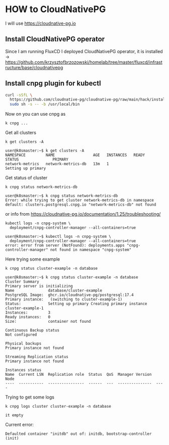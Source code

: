 # HOW to CloudNativePG

I will use https://cloudnative-pg.io

## Install CloudNativePG operator
Since I am running FluxCD I deployed CloudNativePG operator, it is installed -> https://github.com/krzysztofbrzozowski/homelab/tree/master/fluxcd/infrastructure/base/cloudnativepg

## Install cnpg plugin for kubectl
```bash
curl -sSfL \
  https://github.com/cloudnative-pg/cloudnative-pg/raw/main/hack/install-cnpg-plugin.sh | \
  sudo sh -s -- -b /usr/local/bin
```

Now on you can use cnpg as 
```
k cnpg ...
```

Get all clusters
```
k get clusters -A

user@k8smaster:~$ k get clusters -A
NAMESPACE         NAME                 AGE   INSTANCES   READY   STATUS               PRIMARY
network-metrics   network-metrics-db   13m   1                   Setting up primary
```

Get status of cluster
```
k cnpg status network-metrics-db

user@k8smaster:~$ k cnpg status network-metrics-db
Error: while trying to get cluster network-metrics-db in namespace default: clusters.postgresql.cnpg.io "network-metrics-db" not found
```
or info from https://cloudnative-pg.io/documentation/1.25/troubleshooting/
```
kubectl logs -n cnpg-system \
  deployment/cnpg-controller-manager --all-containers=true

user@k8smaster:~$ kubectl logs -n cnpg-system \
  deployment/cnpg-controller-manager --all-containers=true
error: error from server (NotFound): deployments.apps "cnpg-controller-manager" not found in namespace "cnpg-system"
```

Here trying some example
```
k cnpg status cluster-example -n database

user@k8smaster:~$ k cnpg status cluster-example -n database
Cluster Summary
Primary server is initializing
Name               database/cluster-example
PostgreSQL Image:  ghcr.io/cloudnative-pg/postgresql:17.4
Primary instance:   (switching to cluster-example-1)
Status:            Setting up primary Creating primary instance cluster-example-1
Instances:         3
Ready instances:   0
Size:              container not found

Continuous Backup status
Not configured

Physical backups
Primary instance not found

Streaming Replication status
Primary instance not found

Instances status
Name  Current LSN  Replication role  Status  QoS  Manager Version  Node
----  -----------  ----------------  ------  ---  ---------------  ----
```


Trying to get some logs
```
k cnpg logs cluster cluster-example -n database

it empty
```

Current error:
```
Defaulted container "initdb" out of: initdb, bootstrap-controller (init)
```